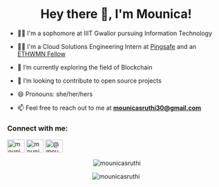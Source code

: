 <h1 align="center">Hey there 👋, I'm Mounica!</h1>  
  
- 👩‍🎓 I'm a sophomore at IIIT Gwalior pursuing Information Technology

- 👨‍💻 I'm a Cloud Solutions Engineering Intern at [Pingsafe](https://www.pingsafe.com/) and an [ETHWMN Fellow](https://ethwmn.devfolio.co/)

- 🔭 I’m currently exploring the field of Blockchain

- 👯 I’m looking to contribute to open source projects
  
- 😄 Pronouns: she/her/hers
    
- 📫 Feel free to reach out to me at **mounicasruthi30@gmail.com**  
  
<h3 align="left">Connect with me:</h3>  
<p align="left">  
<a href="https://linkedin.com/in/mounicasruthi" target="blank"><img align="center" src="https://raw.githubusercontent.com/rahuldkjain/github-profile-readme-generator/master/src/images/icons/Social/linked-in-alt.svg" alt="mounicasruthi" height="30" width="40" /></a>  
<a href="https://www.instagram.com/mounicasruthi/" target="blank"><img align="center" src="https://raw.githubusercontent.com/rahuldkjain/github-profile-readme-generator/master/src/images/icons/Social/instagram.svg" alt="mounicasruthi" height="30" width="40" /></a>  
<a href="https://medium.com/@mounicasruthi" target="blank"><img align="center" src="https://raw.githubusercontent.com/rahuldkjain/github-profile-readme-generator/master/src/images/icons/Social/medium.svg" alt="@mounicasruthi" height="30" width="40" /></a>  
</p>  
  
 
<p align="center" >&nbsp;<img align="center" src="https://github-readme-stats.vercel.app/api?username=mounicasruthi&show_icons=true&locale=en" alt="mounicasruthi" /></p>  
    
<p align="center" ><img align="center" src="https://github-readme-streak-stats.herokuapp.com/?user=mounicasruthi&" alt="mounicasruthi" /></p>
<!--
**mounicasruthi/mounicasruthi** is a ✨ _special_ ✨ repository because its `README.md` (this file) appears on your GitHub profile.

Here are some ideas to get you started:

- 🔭 I’m currently working on ...
- 🌱 I’m currently learning ...
- 👯 I’m looking to collaborate on ...
- 🤔 I’m looking for help with ...
- 💬 Ask me about ...
- 📫 How to reach me: ...
- 😄 Pronouns: ...
- ⚡ Fun fact: ...
-->
